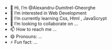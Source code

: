 - 👋 Hi, I’m @Alexandru-Dumitrel-Gheorghe
- 👀 I’m interested in Web Development
- 🌱 I’m currently learning Css, Html , JavaScrypt
- 💞️ I’m looking to collaborate on ...
- 📫 How to reach me ...
- 😄 Pronouns: ...
- ⚡ Fun fact: ...

<!---
Alexandru-Dumitrel-Gheorghe/Alexandru-Dumitrel-Gheorghe is a ✨ special ✨ repository because its `README.md` (this file) appears on your GitHub profile.
You can click the Preview link to take a look at your changes.
--->

